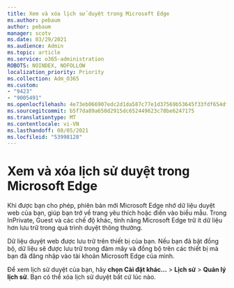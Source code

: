```yaml
---
title: Xem và xóa lịch sử duyệt trong Microsoft Edge
ms.author: pebaum
author: pebaum
manager: scotv
ms.date: 03/29/2021
ms.audience: Admin
ms.topic: article
ms.service: o365-administration
ROBOTS: NOINDEX, NOFOLLOW
localization_priority: Priority
ms.collection: Adm_O365
ms.custom:
- "9423"
- "9005491"
ms.openlocfilehash: 4e73eb066907edc2d1da587c77e1d37569b53645f33fdf654dfa930ee3ef7dda
ms.sourcegitcommit: b5f7da89a650d2915dc652449623c78be6247175
ms.translationtype: MT
ms.contentlocale: vi-VN
ms.lasthandoff: 08/05/2021
ms.locfileid: "53998128"
---
```

# <a name="view-and-delete-browsing-history-in-microsoft-edge"></a>Xem và xóa lịch sử duyệt trong Microsoft Edge

Khi được bạn cho phép, phiên bản mới Microsoft Edge nhớ dữ liệu duyệt web của bạn, giúp bạn trở về trang yêu thích hoặc điền vào biểu mẫu. Trong InPrivate, Guest và các chế độ khác, tính năng Microsoft Edge trữ ít dữ liệu hơn lưu trữ trong quá trình duyệt thông thường.

Dữ liệu duyệt web được lưu trữ trên thiết bị của bạn. Nếu bạn đã bật đồng bộ, dữ liệu sẽ được lưu trữ trong đám mây và đồng bộ trên các thiết bị mà bạn đã đăng nhập vào tài khoản Microsoft Edge của mình.

Để xem lịch sử duyệt của bạn, hãy **chọn Cài đặt khác...**   >  **Lịch sử**  >  **Quản lý lịch sử**. Bạn có thể xóa lịch sử duyệt bất cứ lúc nào.